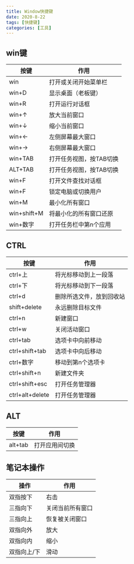 ```yaml
---
title: Window快捷键
date: 2020-8-22
tags: [快捷键]
categories: [工具]
---
```



## win键

| 按键        | 作用                    |
| ----------- | ----------------------- |
| win         | 打开或关闭开始菜单栏    |
| win+D       | 显示桌面（老板键）      |
| win+R       | 打开运行对话框          |
| win+↑       | 放大当前窗口            |
| win+↓       | 缩小当前窗口            |
| win+←       | 左侧屏幕最大窗口        |
| win+→       | 右侧屏幕最大窗口        |
| win+TAB     | 打开任务视图，按TAB切换 |
| ALT+TAB     | 打开任务视图，按TAB切换 |
| win+F       | 打开文件查找对话框      |
| win+F       | 锁定电脑或切换用户      |
| win+M       | 最小化所有窗口          |
| win+shift+M | 将最小化的所有窗口还原  |
| win+数字    | 打开任务栏中第n个应用   |
<!-- more -->
## CTRL

| 按键            | 作用                     |
| --------------- | ------------------------ |
| ctrl+上         | 将光标移动到上一段落     |
| ctrl+下         | 将光标移动到下一段落     |
| ctrl+d          | 删除所选文件，放到回收站 |
| shift+delete    | 永远删除目标文件         |
| ctrl+n          | 新建窗口                 |
| ctrl+w          | 关闭活动窗口             |
| ctrl+tab        | 选项卡中向前移动         |
| ctrl+shift+tab  | 选项卡中向后移动         |
| ctrl+数字       | 移动到第n个选项卡        |
| ctrl+shift+n    | 新建文件夹               |
| ctrl+shift+esc  | 打开任务管理器           |
| ctrl+alt+delete | 打开任务管理器           |

## ALT

| 按键    | 作用           |
| ------- | -------------- |
| alt+tab | 打开应用间切换 |

## 笔记本操作

| 操作        | 作用             |
| ----------- | ---------------- |
| 双指按下    | 右击             |
| 三指向下    | 关闭当前所有窗口 |
| 三指向上    | 恢复被关闭窗口   |
| 双指向外    | 放大             |
| 双指向内    | 缩小             |
| 双指向上/下 | 滑动             |


